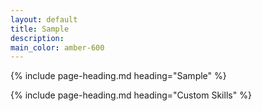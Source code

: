 ```yaml
---
layout: default
title: Sample
description:
main_color: amber-600
---
```


<div class="margin-center-90">
  {% include page-heading.md heading="Sample" %}

  <div class="container mx-auto py-8">
    
  </div>

  {% include page-heading.md heading="Custom Skills" %}
  <div class="overflow-x-auto">
    
  </div>
</div>